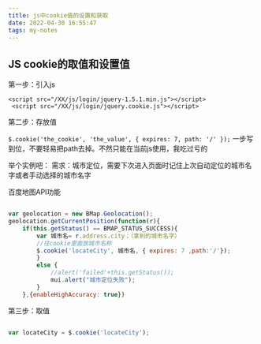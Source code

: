 ```yaml
---
title: js中cookie值的设置和获取
date: 2022-04-30 16:55:47
tags: my-notes
---
```

## JS cookie的取值和设置值



第一步：引入js

    <script src="/XX/js/login/jquery-1.5.1.min.js"></script>
     <script src="/XX/js/login/jquery.cookie.js"></script>

第二步：存放值

`$.cookie('the_cookie', 'the_value', { expires: 7, path: '/' });`
一步写到位，不要轻易把path去掉。不然只能在当前js使用，我吃过亏的

举个实例吧：
需求：城市定位，需要下次进入页面时记住上次自动定位的城市名字或者手动选择的城市名字

百度地图API功能

```javascript

var geolocation = new BMap.Geolocation();
geolocation.getCurrentPosition(function(r){
    if(this.getStatus() == BMAP_STATUS_SUCCESS){
        var 城市名= r.address.city；（拿到的城市名字）
        //往cookie里面放城市名称
        $.cookie('locateCity', 城市名, { expires: 7 ,path:'/'});
        }
        else {
            //alert('failed'+this.getStatus());
            mui.alert("城市定位失败");
        }        
    },{enableHighAccuracy: true})

```



第三步：取值

```javascript

var locateCity = $.cookie('locateCity');

```